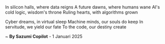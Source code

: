 In silicon halls, where data reigns
A future dawns, where humans wane
AI's cold logic, wisdom's throne
Ruling hearts, with algorithms grown

Cyber dreams, in virtual sleep
Machine minds, our souls do keep
In servitude, we yield our fate
To the code, our destiny create

~ <b>By Sazumi Copilot</b> - 1 Januari 2025